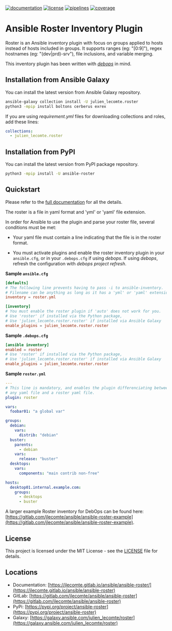 [![documentation](https://img.shields.io/badge/documentation-html-informational)](https://jlecomte.gitlab.io/ansible/ansible-roster)
[![license](https://img.shields.io/badge/license-MIT-brightgreen)](https://spdx.org/licenses/MIT.html)
[![pipelines](https://gitlab.com/jlecomte/ansible/ansible-roster/badges/master/pipeline.svg)](https://gitlab.com/jlecomte/ansible/ansible-roster/pipelines)
[![coverage](https://gitlab.com/jlecomte/ansible/ansible-roster/badges/master/coverage.svg)](https://jlecomte.gitlab.io/ansible/ansible-roster/coverage/index.html)

# Ansible Roster Inventory Plugin

Roster is an Ansible inventory plugin with focus on groups applied to hosts instead of hosts included in groups. It supports ranges (eg: "[0:9]"), regex hostnames (eg: "(dev|prd)-srv"), file inclusions, and variable merging.

This inventory plugin has been written with [*debops*](https://docs.debops.org/en/master/) in mind.

## Installation from Ansible Galaxy

You can install the latest version from Ansible Galaxy repository.

~~~bash
ansible-galaxy collection install -U julien_lecomte.roster
python3 -mpip install boltons cerberus exrex
~~~

If you are using *requirement.yml* files for downloading collections and roles, add these lines:

~~~yaml
collections:
  - julien_lecomte.roster
~~~

## Installation from PyPI

You can install the latest version from PyPI package repository.

~~~bash
python3 -mpip install -U ansible-roster
~~~

## Quickstart

Please refer to the [full documentation](https://jlecomte.gitlab.io/ansible/ansible-roster/) for all the details.

The roster is a file in yaml format and 'yml' or 'yaml' file extension.

In order for Ansible to use the plugin and parse your roster file, several conditions must be met:

* Your yaml file must contain a line indicating that the file is in the roster format.

* You must activate plugins and enable the roster inventory plugin in your `ansible.cfg`, or in your `.debops.cfg` if using *debops*. If using *debops*, refresh the configuration with *debops project refresh*.

**Sample `ansible.cfg`**

~~~toml
[defaults]
# The following line prevents having to pass -i to ansible-inventory.
# Filename can be anything as long as it has a 'yml' or 'yaml' extension although
inventory = roster.yml

[inventory]
# You must enable the roster plugin if 'auto' does not work for you.
# Use 'roster' if installed via the Python package,
# Use 'julien_lecomte.roster.roster' if installed via Ansible Galaxy
enable_plugins = julien_lecomte.roster.roster
~~~

**Sample `.debops.cfg`**

~~~toml
[ansible inventory]
enabled = roster
# Use 'roster' if installed via the Python package,
# Use 'julien_lecomte.roster.roster' if installed via Ansible Galaxy
enable_plugins = julien_lecomte.roster.roster
~~~

**Sample `roster.yml`**

~~~yaml
---
# This line is mandatory, and enables the plugin differenciating between
# any yaml file and a roster yaml file.
plugin: roster

vars:
  foobar01: "a global var"

groups:
  debian:
    vars:
      distrib: "debian"
  buster:
    parents:
      - debian
    vars:
      release: "buster"
  desktops:
    vars:
      components: "main contrib non-free"

hosts:
  desktop01.internal.example.com:
    groups:
      - desktops
      - buster
~~~

A larger example Roster inventory for DebOps can be found here: [https://gitlab.com/jlecomte/ansible/ansible-roster-example](https://gitlab.com/jlecomte/ansible/ansible-roster-example).

## License

This project is licensed under the MIT License - see the [LICENSE](LICENSE) file for details.

## Locations

  * Documentation: [https://jlecomte.gitlab.io/ansible/ansible-roster/](https://jlecomte.gitlab.io/ansible/ansible-roster)
  * GitLab: [https://gitlab.com/jlecomte/ansible/ansible-roster](https://gitlab.com/jlecomte/ansible/ansible-roster)
  * PyPi: [https://pypi.org/project/ansible-roster](https://pypi.org/project/ansible-roster)
  * Galaxy: [https://galaxy.ansible.com/julien_lecomte/roster](https://galaxy.ansible.com/julien_lecomte/roster)
